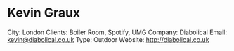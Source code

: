 # Kevin Graux

City: London
Clients: Boiler Room, Spotify, UMG
Company: Diabolical
Email: kevin@diabolical.co.uk
Type: Outdoor
Website: http://diabolical.co.uk
